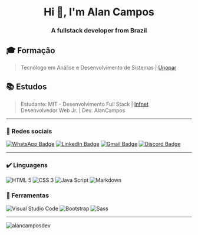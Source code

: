  
<h1 align="center">Hi 👋, I'm Alan Campos </h1>
<h3 align="center">A fullstack developer from Brazil</h3>

## 🎓 Formação 

> Tecnólogo em Análise e Desenvolvimento de Sistemas  | [Unopar](https://www.unopar.com.br/curso/analise-e-desenvolvimento-de-sistemas/)  


## 📚 Estudos

> Estudante: MIT - Desenvolvimento Full Stack | [Infnet](https://www.infnet.edu.br/infnet/home/)   \
> Desenvolvedor Web Jr. | Dev. AlanCampos

---

### 🔗 Redes sociais

[![WhatsApp Badge](https://img.shields.io/badge/WhatsApp-25D366?style=for-the-badge&logo=whatsapp&logoColor=white&link=https://github.com/rhogger)](https://api.whatsapp.com/send?phone=556992266984)
[![LinkedIn Badge](https://img.shields.io/badge/-LinkedIn-%230077B5?style=for-the-badge&logo=linkedin&logoColor=white&link=https://github.com/rhogger)](https://www.linkedin.com/in/alancamposdeveloper/)
[![Gmail Badge](https://img.shields.io/badge/-Gmail-%23333?style=for-the-badge&logo=gmail&logoColor=white&link=https://github.com/rhogger)](mailto:alancamposdeveloper@gmail.com)
[![Discord Badge](https://img.shields.io/badge/Discord-7289DA?style=for-the-badge&logo=discord&logoColor=white&link=https://github.com/rhogger)](https://discord.io/alancamposdev)

---

### ✔️ Linguagens
  
  ![HTML 5](https://img.shields.io/badge/HTML5-E34F26?style=for-the-badge&logo=html5&logoColor=white)
  ![CSS 3](https://img.shields.io/badge/CSS3-1572B6?style=for-the-badge&logo=css3&logoColor=white)
  ![Java Script](https://img.shields.io/badge/JavaScript-323330?style=for-the-badge&logo=javascript&logoColor=F7DF1E)
  ![Markdown](https://img.shields.io/badge/Markdown-000000?style=for-the-badge&logo=markdown&logoColor=white)
  
  
### 🧰 Ferramentas

   
  ![Visual Studio Code](https://img.shields.io/badge/Visual_Studio_Code-0078D4?style=for-the-badge&logo=visual%20studio%20code&logoColor=white)
  ![Bootstrap](https://img.shields.io/badge/Bootstrap-563D7C?style=for-the-badge&logo=bootstrap&logoColor=white)
  ![Sass](https://img.shields.io/badge/Sass-CC6699?style=for-the-badge&logo=sass&logoColor=white)
  
  ----

  <p><img align="center" src="https://github-readme-stats.vercel.app/api/top-langs?username=alancamposdev&show_icons=true&locale=en&layout=compact" alt="alancamposdev" /></p>
  

  
  
  
  
  
  
  
  
